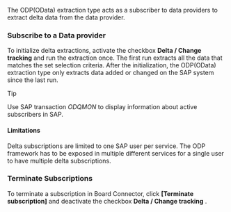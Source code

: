 The ODP(OData) extraction type acts as a subscriber to data providers to extract delta data from the data provider.

### Subscribe to a Data provider

To initialize delta extractions, activate the checkbox **Delta / Change tracking** and run the extraction once. The first run extracts all the data that matches the set selection criteria. After the initialization, the ODP(OData) extraction type only extracts data added or changed on the SAP system since the last run.

Tip

Use SAP transaction *ODQMON* to display information about active subscribers in SAP.

#### Limitations

Delta subscriptions are limited to one SAP user per service. The ODP framework has to be exposed in multiple different services for a single user to have multiple delta subscriptions.

### Terminate Subscriptions

To terminate a subscription in Board Connector, click **[Terminate subscription]** and deactivate the checkbox **Delta / Change tracking** .
